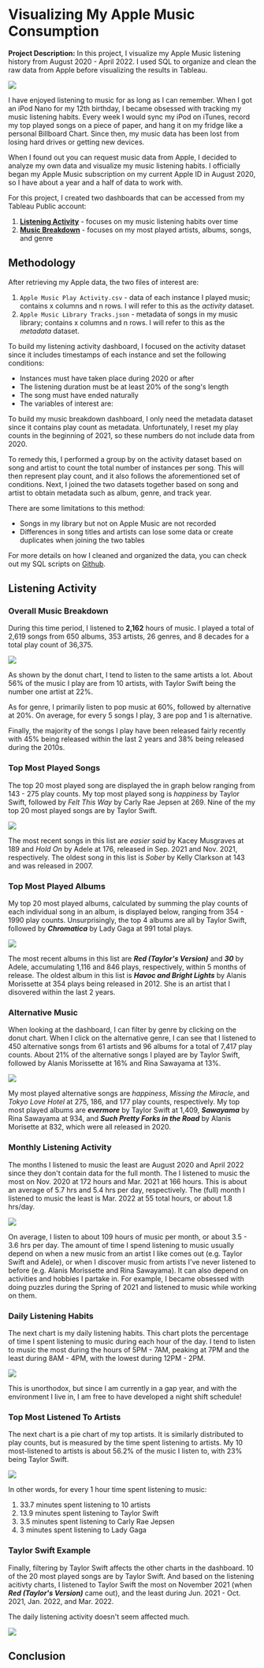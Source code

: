 # Visualizing My Apple Music Consumption

**Project Description:** In this project, I visualize my Apple Music listening history from August 2020 - April 2022. I used SQL to organize and clean the raw data from Apple before visualizing the results in Tableau.

<img src="images/project4_images/apple_music.jpg?_raw=true"/>

I have enjoyed listening to music for as long as I can remember. When I got an iPod Nano for my 12th birthday, I became obsessed with tracking my music listening habits. Every week I would sync my iPod on iTunes, record my top played songs on a piece of paper, and hang it on my fridge like a personal Billboard Chart. Since then, my music data has been lost from losing hard drives or getting new devices. 

When I found out you can request music data from Apple, I decided to analyze my own data and visualize my music listening habits. I officially began my Apple Music subscription on my current Apple ID in August 2020, so I have about a year and a half of data to work with.

For this project, I created two dashboards that can be accessed from my Tableau Public account:
1. **[Listening Activity](https://public.tableau.com/views/AppleMusicListeningActivity/AppleMusicListeningActivity?:language=en-US&:display_count=n&:origin=viz_share_link)** - focuses on my music listening habits over time
2. **[Music Breakdown](https://public.tableau.com/views/MusicPlayCounts/Dashboard1?:language=en-US&:display_count=n&:origin=viz_share_link)** - focuses on my most played artists, albums, songs, and genre


## Methodology

After retrieving my Apple data, the two files of interest are:
1. `Apple Music Play Activity.csv` - data of each instance I played music; contains x columns and n rows. I will refer to this as the *activity* dataset.
2. `Apple Music Library Tracks.json` - metadata of songs in my music library; contains x columns and n rows. I will refer to this as the *metadata* dataset.

To build my listening activity dashboard, I focused on the activity dataset since it includes timestamps of each instance and set the following conditions:
- Instances must have taken place during 2020 or after
- The listening duration must be at least 20% of the song's length
- The song must have ended naturally
- The variables of interest are:

To build my music breakdown dashboard, I only need the metadata dataset since it contains play count as metadata. Unfortunately, I reset my play counts in the beginning of 2021, so these numbers do not include data from 2020. 

To remedy this, I performed a group by on the activity dataset based on song and artist to count the total number of instances per song. This will then represent play count, and it also follows the aforementioned set of conditions. Next, I joined the two datasets together based on song and artist to obtain metadata such as album, genre, and track year. 

There are some limitations to this method:
- Songs in my library but not on Apple Music are not recorded
- Differences in song titles and artists can lose some data or create duplicates when joining the two tables

For more details on how I cleaned and organized the data, you can check out my SQL scripts on [Github]().

## Listening Activity

### Overall Music Breakdown

During this time period, I listened to **2,162** hours of music. I played a total of 2,619 songs from 650 albums, 353 artists, 26 genres, and 8 decades for a total play count of 36,375. 

<img src="images/project4_images/breakdown.png?_raw=true"/>

As shown by the donut chart, I tend to listen to the same artists a lot. About 56% of the music I play are from 10 artists, with Taylor Swift being the number one artist at 22%.

As for genre, I primarily listen to pop music at 60%, followed by alternative at 20%. On average, for every 5 songs I play, 3 are pop and 1 is alternative.

Finally, the majority of the songs I play have been released fairly recently with 45% being released within the last 2 years and 38% being released during the 2010s.

### Top Most Played Songs

The top 20 most played song are displayed the in graph below ranging from 143 - 275 play counts. My top most played song is *happiness* by Taylor Swift, followed by *Felt This Way* by Carly Rae Jepsen at 269. Nine of the my top 20 most played songs are by Taylor Swift. 

<img src="images/project4_images/top_songs.png?_raw=true"/>

The most recent songs in this list are *easier said* by Kacey Musgraves at 189 and *Hold On* by Adele at 176, released in Sep. 2021 and Nov. 2021, respectively. The oldest song in this list is *Sober* by Kelly Clarkson at 143 and was released in 2007.

### Top Most Played Albums

My top 20 most played albums, calculated by summing the play counts of each individual song in an album, is displayed below, ranging from 354 - 1990 play counts. Unsurprisingly, the top 4 albums are all by Taylor Swift, followed by ***Chromatica*** by Lady Gaga at 991 total plays.

<img src="images/project4_images/top_albums.png?_raw=true"/>

The most recent albums in this list are ***Red (Taylor's Version)*** and ***30*** by Adele, accumulating 1,116 and 846 plays, respectively, within 5 months of release. The oldest album in this list is ***Havoc and Bright Lights*** by Alanis Morissette at 354 plays being released in 2012. She is an artist that I disovered within the last 2 years.

### Alternative Music

When looking at the dashboard, I can filter by genre by clicking on the donut chart. When I click on the alternative genre, I can see that I listened to 450 alternative songs from 61 artists and 96 albums for a total of 7,417 play counts. About 21% of the alternative songs I played are by Taylor Swift, followed by Alanis Morissette at 16% and Rina Sawayama at 13%.

<img src="images/project4_images/alternative.png?_raw=true"/>

My most played alternative songs are *happiness*, *Missing the Miracle*, and *Tokyo Love Hotel* at 275, 186, and 177 play counts, respectively. My top most played albums are ***evermore*** by Taylor Swift at 1,409, ***Sawayama*** by Rina Sawayama at 934, and ***Such Pretty Forks in the Road*** by Alanis Morisette at 832, which were all released in 2020.

### Monthly Listening Activity

The months I listened to music the least are August 2020 and April 2022 since they don't contain data for the full month. The I listened to music the most on Nov. 2020 at 172 hours and Mar. 2021 at 166 hours. This is about an average of 5.7 hrs and 5.4 hrs per day, respectively. The (full) month I listened to music the least is Mar. 2022 at 55 total hours, or about 1.8 hrs/day. 

<img src="images/project4_images/monthly_listening.png?_raw=true"/>

On average, I listen to about 109 hours of music per month, or about 3.5 - 3.6 hrs per day. The amount of time I spend listening to music usually depend on when a new music from an artist I like comes out (e.g. Taylor Swift and Adele), or when I discover music from artists I've never listened to before (e.g. Alanis Morissette and Rina Sawayama). It can also depend on activities and hobbies I partake in. For example, I became obsessed with doing puzzles during the Spring of 2021 and listened to music while working on them.

### Daily Listening Habits

The next chart is my daily listening habits. This chart plots the percentage of time I spent listening to music during each hour of the day. I tend to listen to music the most during the hours of 5PM - 7AM, peaking at 7PM and the least during 8AM - 4PM, with the lowest during 12PM - 2PM.

<img src="images/project4_images/hourly_listening.png?_raw=true"/>

This is unorthodox, but since I am currently in a gap year, and with the environment I live in, I  am free to have developed a night shift schedule!

### Top Most Listened To Artists

The next chart is a pie chart of my top artists. It is similarly distributed to play counts, but is measured by the time spent listening to artists. My 10 most-listened to artists is about 56.2% of the music I listen to, with 23% being Taylor Swift. 

<img src="images/project4_images/artist_listening.png?_raw=true"/>

In other words, for every 1 hour time spent listening to music:
1. 33.7 minutes spent listening to 10 artists
2. 13.9 minutes spent listening to Taylor Swift
3. 3.5 minutes spent listening to Carly Rae Jepsen
4. 3 minutes spent listening to Lady Gaga


### Taylor Swift Example

Finally, filtering by Taylor Swift affects the other charts in the dashboard. 10 of the 20 most played songs are by Taylor Swift. And based on the listening acitivty charts, I listened to Taylor Swift the most on November 2021 (when ***Red (Taylor's Version)*** came out), and the least during Jun. 2021 - Oct. 2021, Jan. 2022, and Mar. 2022. 

The daily listening activity doesn't seem affected much. 

<img src="images/project4_images/swift_listening.png?_raw=true"/>


## Conclusion
